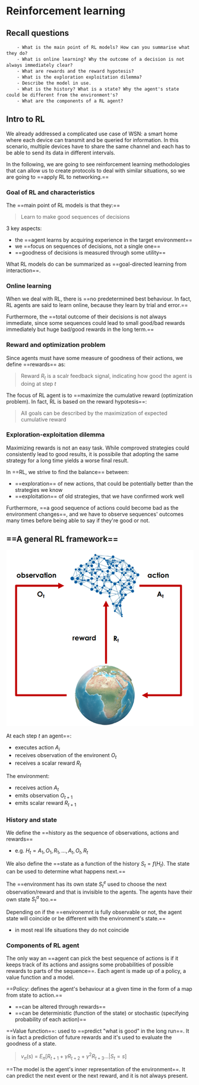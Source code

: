 # Reinforcement learning

## Recall questions
        - What is the main point of RL models? How can you summarise what they do?
        - What is online learning? Why the outcome of a decision is not always immediately clear?
        - What are rewards and the reward hypotesis?
        - What is the exploration exploitation dilemma?
        - Describe the model in use.
        - What is the history? What is a state? Why the agent's state could be different from the environment's?
        - What are the components of a RL agent?

## Intro to RL 

We already addressed a complicated use case of WSN: a smart home where each device can transmit and be queried for information. In this scenario, multiple devices have to share the same channel and each has to be able to send its data in different intervals. 

In the following, we are going to see reinforcement learning methodologies that can allow us to create protocols to deal with similar situations, so we are going to ==apply RL to networking.==

### Goal of RL and characteristics

The ==main point of RL models is that they:==
>Learn to make good sequences of decisions

3 key aspects:
- the ==agent learns by acquiring experience in the target environment==
- we ==focus on sequences of decisions, not a single one==
- ==goodness of decisions is measured through some utility==

What RL models do can be summarized as ==goal-directed learning from interaction==. 

### Online learning

When we deal with RL, there is ==no predetermined best behaviour. In fact, RL agents are said to learn online, because they learn by trial and error.==

Furthermore, the ==total outcome of their decisions is not always immediate, since some sequences could lead to small good/bad rewards immediately but huge bad/good rewards in the long term.==

### Reward and optimization problem

Since agents must have some measure of goodness of their actions, we define ==rewards== as:
>Reward $R_t$ is a scalr feedback signal, indicating how good the agent is doing at step $t$

The focus of RL agent is to ==maximize the cumulative reward (optimization problem). In fact, RL is based on the reward hypotesis==:
>All goals can be described by the maximization of expected cumulative reward

### Exploration-exploitation dilemma

Maximizing rewards is not an easy task. While comproved strategies could consistently lead to good results, it is possibile that adopting the same strategy for a long time yields a worse final result.

In ==RL, we strive to find the balance== between:
- ==exploration== of new actions, that could be potentially better than the strategies we know
- ==exploitation== of old strategies, that we have confirmed work well

Furthermore, ==a good sequence of actions could become bad as the environment changes==, and we have to observe sequences' outcomes many times before being able to say if they're good or not.

## ==A general RL framework==

![](../../../static/AN/model1.png)

At each step $t$ an agent==:
- executes action $A_i$
- receives observation of the environent $O_t$
- receives a scalar reward $R_t$

The environment:
- receives action $A_t$
- emits observation $O_{t+1}$
- emits scalar reward $R_{t+1}$

### History and state

We define the ==history as the sequence of observations, actions and rewards==
- e.g. $H_t = A_1, O_1, R_1, \ldots, A_t, O_t, R_t$ 

We also define the ==state as a function of the history $S_t = f(H_t)$. The state can be used to determine 
what happens next.==

The ==environment has its own state $S_{t}^{e}$ used to choose the next observation/reward and that is invisible to the agents. The agents have their own state $S_{t}^{a}$ too.==

Depending on if the ==environemnt is fully observable or not, the agent state will coincide or be different with the environment's state.==
- in most real life situations they do not coincide

### Components of RL agent

The only way an ==agent can pick the best sequence of actions is if it keeps track of its actions and assigns some probabilities of possible rewards to parts of the sequence==. Each agent is made up of a policy, a value function and a model.

==Policy: defines the agent's behaviour at a given time in the form of a map from state to action.==
- ==can be altered through rewards==
- ==can be deterministic (function of the state) or stochastic (specifying probability of each action)==

==Value function==: used to ==predict "what is good" in the long run==. It is in fact a prediction of future rewards and it's used to evaluate the goodness of a state. 

>$v_\pi$(s) = $E_{\pi} [R_{t+1} + \gamma R_{t+2} + \gamma^2 R_{t+3} \ldots | S_t = s]$

==The model is the agent's inner representation of the environment==. It can predict the next event or the next reward, and it is not always present.